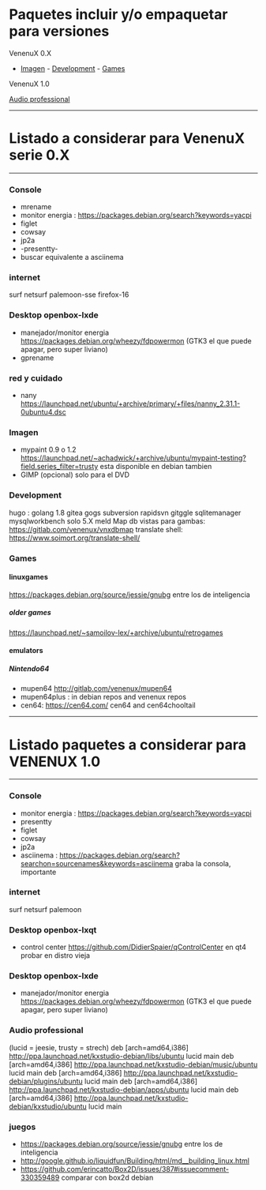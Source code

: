# Paquetes incluir y/o empaquetar para versiones 

VenenuX 0.X

- [Imagen](imagen) - [Development](development) - [Games](games)

VenenuX 1.0

[Audio professional](audio-professional)


--------------------------------------------------------------------------------------------------------------------------------------------
Listado a considerar para VenenuX serie 0.X
============================================
--------------------------------------------------------------------------------------------------------------------------------------------

### Console

* mrename
* monitor energia : https://packages.debian.org/search?keywords=yacpi
* figlet
* cowsay
* jp2a
* -presentty-
* buscar equivalente a asciinema

### internet

surf
netsurf
palemoon-sse
firefox-16

### Desktop openbox-lxde

* manejador/monitor energia https://packages.debian.org/wheezy/fdpowermon (GTK3 el que puede apagar, pero super liviano)
* gprename

### red y cuidado

* nany https://launchpad.net/ubuntu/+archive/primary/+files/nanny_2.31.1-0ubuntu4.dsc

### Imagen

* mypaint 0.9 o 1.2 https://launchpad.net/~achadwick/+archive/ubuntu/mypaint-testing?field.series_filter=trusty esta disponible en debian tambien
* GIMP (opcional) solo para el DVD

### Development

hugo : 
golang 1.8
gitea
gogs
subversion
rapidsvn
gitggle
sqlitemanager
mysqlworkbench solo 5.X
meld
Map db vistas para gambas: https://gitlab.com/venenux/vnxdbmap
translate shell: https://www.soimort.org/translate-shell/

### Games

#### linuxgames

https://packages.debian.org/source/jessie/gnubg entre los de inteligencia

##### older games

https://launchpad.net/~samoilov-lex/+archive/ubuntu/retrogames

#### emulators

##### Nintendo64

* mupen64 http://gitlab.com/venenux/mupen64
* mupen64plus : in debian repos and venenux repos
* cen64: https://cen64.com/ cen64 and cen64chooltail

--------------------------------------------------------------------------------------------------------------------------------------------
Listado paquetes a considerar para VENENUX 1.0
==============================================
--------------------------------------------------------------------------------------------------------------------------------------------

### Console

* monitor energia : https://packages.debian.org/search?keywords=yacpi
* presentty
* figlet
* cowsay
* jp2a
* asciinema : https://packages.debian.org/search?searchon=sourcenames&keywords=asciinema graba la consola, importante

### internet

surf
netsurf
palemoon

### Desktop openbox-lxqt

* control center https://github.com/DidierSpaier/qControlCenter en qt4 probar en distro vieja

### Desktop openbox-lxde

* manejador/monitor energia https://packages.debian.org/wheezy/fdpowermon (GTK3 el que puede apagar, pero super liviano)


### Audio professional

(lucid = jeesie, trusty = strech)
deb [arch=amd64,i386] http://ppa.launchpad.net/kxstudio-debian/libs/ubuntu lucid main
deb [arch=amd64,i386] http://ppa.launchpad.net/kxstudio-debian/music/ubuntu lucid main
deb [arch=amd64,i386] http://ppa.launchpad.net/kxstudio-debian/plugins/ubuntu lucid main
deb [arch=amd64,i386] http://ppa.launchpad.net/kxstudio-debian/apps/ubuntu lucid main
deb [arch=amd64,i386] http://ppa.launchpad.net/kxstudio-debian/kxstudio/ubuntu lucid main

### juegos

* https://packages.debian.org/source/jessie/gnubg entre los de inteligencia
* http://google.github.io/liquidfun/Building/html/md__building_linux.html
* https://github.com/erincatto/Box2D/issues/387#issuecomment-330359489 comparar con box2d debian

